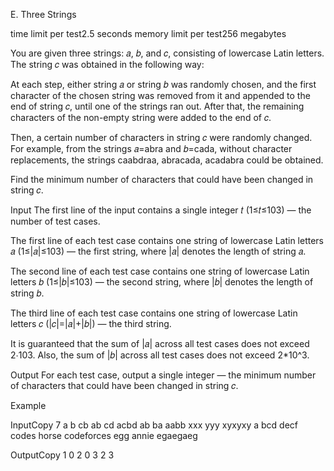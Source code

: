 E. Three Strings

time limit per test2.5 seconds
memory limit per test256 megabytes

You are given three strings: 𝑎, 𝑏, and 𝑐, consisting of lowercase Latin letters. The string 𝑐 was obtained in the following way:

At each step, either string 𝑎 or string 𝑏 was randomly chosen, and the first character of the chosen string was removed from it and appended to 
the end of string 𝑐, until one of the strings ran out. After that, the remaining characters of the non-empty string were added to the end of 𝑐.

Then, a certain number of characters in string 𝑐 were randomly changed.
For example, from the strings 𝑎=abra and 𝑏=cada, without character replacements, the strings caabdraa, abracada, acadabra could be obtained.

Find the minimum number of characters that could have been changed in string 𝑐.

Input
The first line of the input contains a single integer 𝑡 (1≤𝑡≤103) — the number of test cases.

The first line of each test case contains one string of lowercase Latin letters 𝑎 (1≤|𝑎|≤103) — the first string, where |𝑎| denotes the length of string 𝑎.

The second line of each test case contains one string of lowercase Latin letters 𝑏 (1≤|𝑏|≤103) — the second string, where |𝑏| denotes the length of string 𝑏.

The third line of each test case contains one string of lowercase Latin letters 𝑐 (|𝑐|=|𝑎|+|𝑏|) — the third string.

It is guaranteed that the sum of |𝑎| across all test cases does not exceed 2⋅103. Also, the sum of |𝑏| across all test cases does not exceed 2*10^3.

Output
For each test case, output a single integer — the minimum number of characters that could have been changed in string 𝑐.

Example

InputCopy
7
a
b
cb
ab
cd
acbd
ab
ba
aabb
xxx
yyy
xyxyxy
a
bcd
decf
codes
horse
codeforces
egg
annie
egaegaeg

OutputCopy
1
0
2
0
3
2
3


